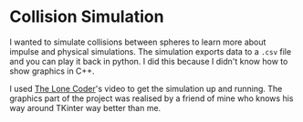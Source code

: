 # Collision Simulation

I wanted to simulate collisions between spheres to learn more about impulse and physical simulations. The simulation exports data to a `.csv` file and you can play it back in python. 
I did this because I didn't know how to show graphics in C++.

I used [The Lone Coder](https://www.youtube.com/watch?v=LPzyNOHY3A4)'s video to get the simulation up and running. 
The graphics part of the project was realised by a friend of mine who knows his way around TKinter way better than me.
